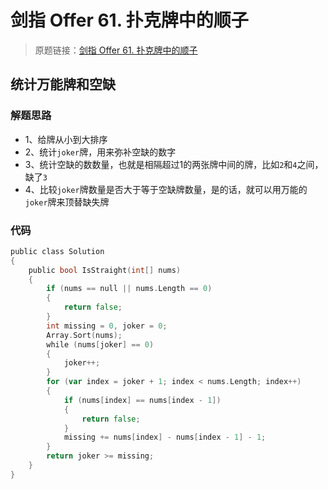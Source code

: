 # 剑指 Offer 61. 扑克牌中的顺子
> 原题链接：[剑指 Offer 61. 扑克牌中的顺子](https://leetcode-cn.com/problems/bu-ke-pai-zhong-de-shun-zi-lcof/)

## 统计万能牌和空缺
### 解题思路
* 1、给牌从小到大排序
* 2、统计``joker``牌，用来弥补空缺的数字
* 3、统计空缺的数数量，也就是相隔超过1的两张牌中间的牌，比如``2``和``4``之间，缺了``3``
* 4、比较``joker``牌数量是否大于等于空缺牌数量，是的话，就可以用万能的``joker``牌来顶替缺失牌
### 代码
```go
public class Solution
{
    public bool IsStraight(int[] nums)
    {
        if (nums == null || nums.Length == 0)
        {
            return false;
        }
        int missing = 0, joker = 0;
        Array.Sort(nums);
        while (nums[joker] == 0)
        {
            joker++;
        }
        for (var index = joker + 1; index < nums.Length; index++)
        {
            if (nums[index] == nums[index - 1])
            {
                return false;
            }
            missing += nums[index] - nums[index - 1] - 1;
        }
        return joker >= missing;
    }
}
```
